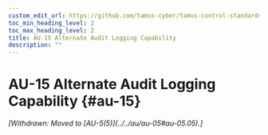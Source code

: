 ```yaml
---
custom_edit_url: https://github.com/tamus-cyber/tamus-control-standards/tree/main/content/tamus.edu/TAMUS_profile.xml
toc_min_heading_level: 2
toc_max_heading_level: 2
title: AU-15 Alternate Audit Logging Capability
description: ""
---
```


# AU-15 Alternate Audit Logging Capability {#au-15}


<prop xmlns="http://csrc.nist.gov/ns/oscal/1.0" name="status" value="withdrawn">
            <em>[Withdrawn: Moved to [AU-5(5)](../../au/au-05#au-05.05).]</em>
         </prop>
         

